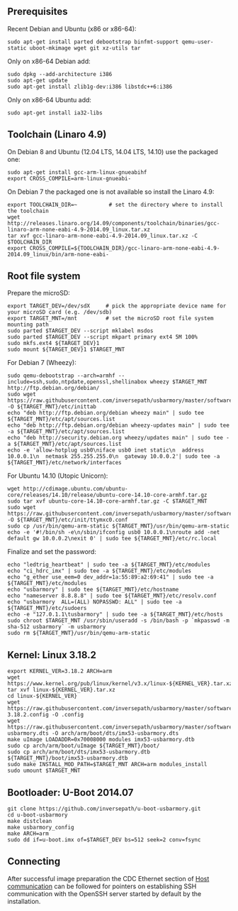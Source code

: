 Prerequisites
-------------

Recent Debian and Ubuntu (x86 or x86-64):
```
sudo apt-get install parted debootstrap binfmt-support qemu-user-static uboot-mkimage wget git xz-utils tar
```

Only on x86-64 Debian add:
```
sudo dpkg --add-architecture i386
sudo apt-get update
sudo apt-get install zlib1g-dev:i386 libstdc++6:i386
```

Only on x86-64 Ubuntu add:
```
sudo apt-get install ia32-libs
```

Toolchain (Linaro 4.9)
--------------------------------

On Debian 8 and Ubuntu (12.04 LTS, 14.04 LTS, 14.10) use the packaged one:
```
sudo apt-get install gcc-arm-linux-gnueabihf
export CROSS_COMPILE=arm-linux-gnueabi-
```

On Debian 7 the packaged one is not available so install the Linaro 4.9:
```
export TOOLCHAIN_DIR=~          # set the directory where to install the toolchain
wget http://releases.linaro.org/14.09/components/toolchain/binaries/gcc-linaro-arm-none-eabi-4.9-2014.09_linux.tar.xz
tar xvf gcc-linaro-arm-none-eabi-4.9-2014.09_linux.tar.xz -C $TOOLCHAIN_DIR
export CROSS_COMPILE=${TOOLCHAIN_DIR}/gcc-linaro-arm-none-eabi-4.9-2014.09_linux/bin/arm-none-eabi-
```

Root file system
----------------

Prepare the microSD:
```
export TARGET_DEV=/dev/sdX     # pick the appropriate device name for your microSD card (e.g. /dev/sdb)
export TARGET_MNT=/mnt         # set the microSD root file system mounting path
sudo parted $TARGET_DEV --script mklabel msdos
sudo parted $TARGET_DEV --script mkpart primary ext4 5M 100%
sudo mkfs.ext4 ${TARGET_DEV}1
sudo mount ${TARGET_DEV}1 $TARGET_MNT
```

For Debian 7 (Wheezy):
```
sudo qemu-debootstrap --arch=armhf --include=ssh,sudo,ntpdate,openssl,shellinabox wheezy $TARGET_MNT http://ftp.debian.org/debian/
sudo wget https://raw.githubusercontent.com/inversepath/usbarmory/master/software/debian_conf/inittab -O ${TARGET_MNT}/etc/inittab
echo "deb http://ftp.debian.org/debian wheezy main" | sudo tee ${TARGET_MNT}/etc/apt/sources.list
echo "deb http://ftp.debian.org/debian wheezy-updates main" | sudo tee -a ${TARGET_MNT}/etc/apt/sources.list
echo "deb http://security.debian.org wheezy/updates main" | sudo tee -a ${TARGET_MNT}/etc/apt/sources.list
echo -e 'allow-hotplug usb0\niface usb0 inet static\n  address 10.0.0.1\n  netmask 255.255.255.0\n  gateway 10.0.0.2'| sudo tee -a ${TARGET_MNT}/etc/network/interfaces
```

For Ubuntu 14.10 (Utopic Unicorn):
```
wget http://cdimage.ubuntu.com/ubuntu-core/releases/14.10/release/ubuntu-core-14.10-core-armhf.tar.gz
sudo tar xvf ubuntu-core-14.10-core-armhf.tar.gz -C $TARGET_MNT
sudo wget https://raw.githubusercontent.com/inversepath/usbarmory/master/software/ubuntu_conf/ttymxc0.conf -O ${TARGET_MNT}/etc/init/ttymxc0.conf
sudo cp /usr/bin/qemu-arm-static ${TARGET_MNT}/usr/bin/qemu-arm-static
echo -e '#!/bin/sh -e\n/sbin/ifconfig usb0 10.0.0.1\nroute add -net default gw 10.0.0.2\nexit 0' | sudo tee ${TARGET_MNT}/etc/rc.local
```

Finalize and set the password:
```
echo "ledtrig_heartbeat" | sudo tee -a ${TARGET_MNT}/etc/modules
echo "ci_hdrc_imx" | sudo tee -a ${TARGET_MNT}/etc/modules
echo "g_ether use_eem=0 dev_addr=1a:55:89:a2:69:41" | sudo tee -a ${TARGET_MNT}/etc/modules
echo "usbarmory" | sudo tee ${TARGET_MNT}/etc/hostname
echo "nameserver 8.8.8.8" | sudo tee ${TARGET_MNT}/etc/resolv.conf
echo "usbarmory  ALL=(ALL) NOPASSWD: ALL" | sudo tee -a ${TARGET_MNT}/etc/sudoers
echo -e "127.0.1.1\tusbarmory" | sudo tee -a ${TARGET_MNT}/etc/hosts
sudo chroot $TARGET_MNT /usr/sbin/useradd -s /bin/bash -p `mkpasswd -m sha-512 usbarmory` -m usbarmory
sudo rm ${TARGET_MNT}/usr/bin/qemu-arm-static
```

Kernel: Linux 3.18.2
--------------------

```
export KERNEL_VER=3.18.2 ARCH=arm
wget https://www.kernel.org/pub/linux/kernel/v3.x/linux-${KERNEL_VER}.tar.xz
tar xvf linux-${KERNEL_VER}.tar.xz
cd linux-${KERNEL_VER}
wget https://raw.githubusercontent.com/inversepath/usbarmory/master/software/kernel_conf/usbarmory_linux-3.18.2.config -O .config
wget https://raw.githubusercontent.com/inversepath/usbarmory/master/software/kernel_conf/imx53-usbarmory.dts -O arch/arm/boot/dts/imx53-usbarmory.dts
make uImage LOADADDR=0x70008000 modules imx53-usbarmory.dtb
sudo cp arch/arm/boot/uImage ${TARGET_MNT}/boot/
sudo cp arch/arm/boot/dts/imx53-usbarmory.dtb ${TARGET_MNT}/boot/imx53-usbarmory.dtb
sudo make INSTALL_MOD_PATH=$TARGET_MNT ARCH=arm modules_install
sudo umount $TARGET_MNT
```

Bootloader: U-Boot 2014.07
--------------------------

```
git clone https://github.com/inversepath/u-boot-usbarmory.git
cd u-boot-usbarmory
make distclean
make usbarmory_config
make ARCH=arm
sudo dd if=u-boot.imx of=$TARGET_DEV bs=512 seek=2 conv=fsync
```

Connecting
----------

After successful image preparation the CDC Ethernet section of [Host communication](https://github.com/inversepath/usbarmory/wiki/Host-communication) can be followed for pointers on establishing SSH communication with the OpenSSH server started by default by the installation.
